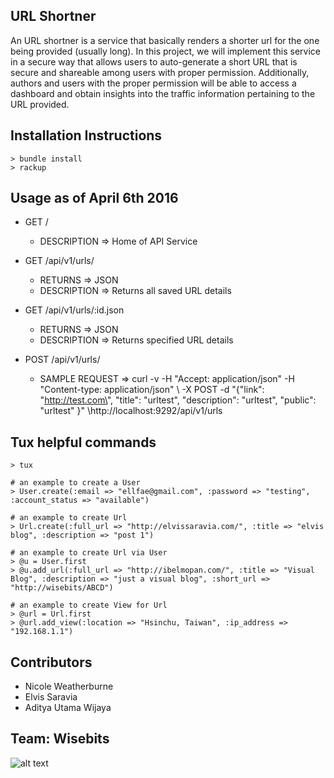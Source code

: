 ## URL Shortner 

An URL shortner is a service that basically renders a shorter url for the one being provided (usually long). In this project, we will implement this service in a secure way that allows users to auto-generate a short URL that is secure and shareable among users with proper permission. Additionally, authors and users with the proper permission will be able to access a dashboard and obtain insights into the traffic information pertaining to the URL provided.

## Installation Instructions
```
> bundle install
> rackup
```

## Usage as of April 6th 2016

- GET /
  - DESCRIPTION => Home of API Service

- GET /api/v1/urls/
  - RETURNS => JSON
  - DESCRIPTION => Returns all saved URL details

- GET /api/v1/urls/:id.json
  - RETURNS => JSON
  - DESCRIPTION => Returns specified URL details

- POST /api/v1/urls/
  - SAMPLE REQUEST =>  curl -v -H "Accept: application/json" -H "Content-type: application/json" \ -X POST -d 
  "{\"link\": \"http://test.com\", \"title\": \"urltest\", \"description\": \"urltest\", \"public\": \"urltest\" }" \http://localhost:9292/api/v1/urls

## Tux helpful commands
``` 
> tux

# an example to create a User
> User.create(:email => "ellfae@gmail.com", :password => "testing", :account_status => "available")

# an example to create Url
> Url.create(:full_url => "http://elvissaravia.com/", :title => "elvis blog", :description => "post 1")

# an example to create Url via User
> @u = User.first
> @u.add_url(:full_url => "http://ibelmopan.com/", :title => "Visual Blog", :description => "just a visual blog", :short_url => "http://wisebits/ABCD")

# an example to create View for Url
> @url = Url.first
> @url.add_view(:location => "Hsinchu, Taiwan", :ip_address => "192.168.1.1")

```

## Contributors
* Nicole Weatherburne
* Elvis Saravia
* Aditya Utama Wijaya

## Team: Wisebits
![alt text](https://avatars.githubusercontent.com/u/17720935?v=3&s=200?raw=true)